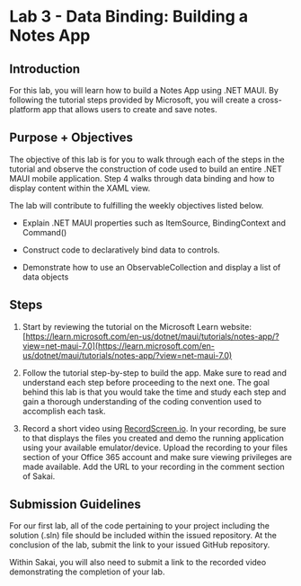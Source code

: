 # Lab 3 - Data Binding: Building a Notes App
## Introduction
For this lab, you will learn how to build a Notes App using .NET MAUI. By following the tutorial steps provided by Microsoft, you will create a cross-platform app that allows users to create and save notes.  

## Purpose + Objectives
The objective of this lab is for you to walk through each of the steps in the tutorial and observe the construction of code used to build an entire .NET MAUI mobile application.  Step 4 walks through data binding and how to display content within the XAML view.     

The lab will contribute to fulfilling the weekly objectives listed below.

  - Explain .NET MAUI properties such as ItemSource, BindingContext and Command() 

  - Construct code to declaratively bind data to controls.

  - Demonstrate how to use an ObservableCollection and display a list of data objects

## Steps
1.  Start by reviewing the tutorial on the Microsoft Learn website: [https://learn.microsoft.com/en-us/dotnet/maui/tutorials/notes-app/?view=net-maui-7.0](https://learn.microsoft.com/en-us/dotnet/maui/tutorials/notes-app/?view=net-maui-7.0)

2. Follow the tutorial step-by-step to build the app. Make sure to read and understand each step before proceeding to the next one.  The goal behind this lab is that you would take the time and study each step and gain a thorough understanding of the coding convention used to accomplish each task.

3. Record a short video using [RecordScreen.io](RecordScreen.io).  In your recording, be sure to that displays the files you created and demo the running application using your available emulator/device. Upload the recording to your files section of your Office 365 account and make sure viewing privileges are made available.  Add the URL to your recording in the comment section of Sakai.

## Submission Guidelines
For our first lab, all of the code pertaining to your project including the solution (.sln) file should be included within the issued repository. At the conclusion of the lab, submit the link to your issued GitHub repository.

Within Sakai, you will also need to submit a link to the recorded video demonstrating the completion of your lab.
